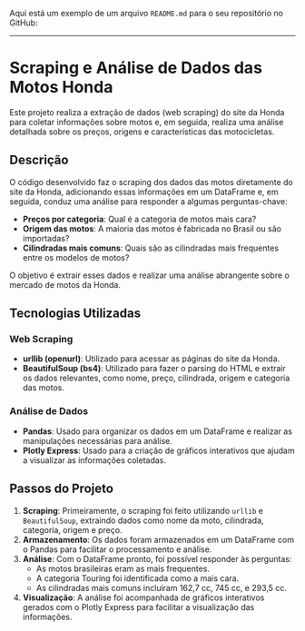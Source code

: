 Aqui está um exemplo de um arquivo `README.md` para o seu repositório no GitHub:

---

# Scraping e Análise de Dados das Motos Honda

Este projeto realiza a extração de dados (web scraping) do site da Honda para coletar informações sobre motos e, em seguida, realiza uma análise detalhada sobre os preços, origens e características das motocicletas.

## Descrição

O código desenvolvido faz o scraping dos dados das motos diretamente do site da Honda, adicionando essas informações em um DataFrame e, em seguida, conduz uma análise para responder a algumas perguntas-chave:

- **Preços por categoria**: Qual é a categoria de motos mais cara?
- **Origem das motos**: A maioria das motos é fabricada no Brasil ou são importadas?
- **Cilindradas mais comuns**: Quais são as cilindradas mais frequentes entre os modelos de motos?
  
O objetivo é extrair esses dados e realizar uma análise abrangente sobre o mercado de motos da Honda.

## Tecnologias Utilizadas

### Web Scraping
- **urllib (openurl)**: Utilizado para acessar as páginas do site da Honda.
- **BeautifulSoup (bs4)**: Utilizado para fazer o parsing do HTML e extrair os dados relevantes, como nome, preço, cilindrada, origem e categoria das motos.

### Análise de Dados
- **Pandas**: Usado para organizar os dados em um DataFrame e realizar as manipulações necessárias para análise.
- **Plotly Express**: Usado para a criação de gráficos interativos que ajudam a visualizar as informações coletadas.

## Passos do Projeto

1. **Scraping**: Primeiramente, o scraping foi feito utilizando `urllib` e `BeautifulSoup`, extraindo dados como nome da moto, cilindrada, categoria, origem e preço.
2. **Armazenamento**: Os dados foram armazenados em um DataFrame com o Pandas para facilitar o processamento e análise.
3. **Análise**: Com o DataFrame pronto, foi possível responder às perguntas:
   - As motos brasileiras eram as mais frequentes.
   - A categoria Touring foi identificada como a mais cara.
   - As cilindradas mais comuns incluíram 162,7 cc, 745 cc, e 293,5 cc.
4. **Visualização**: A análise foi acompanhada de gráficos interativos gerados com o Plotly Express para facilitar a visualização das informações.
